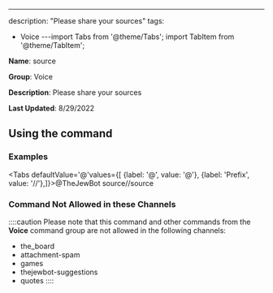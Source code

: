 ---
description: "Please share your sources"
tags:
  - Voice
---import Tabs from '@theme/Tabs';
import TabItem from '@theme/TabItem';

**Name**: source

**Group**: Voice

**Description**: Please share your sources

**Last Updated**: 8/29/2022

## Using the command

### Examples
<Tabs defaultValue='@'values={[ {label: '@', value: '@'}, {label: 'Prefix', value: '//'},]}><TabItem value='@'>@TheJewBot source</TabItem><TabItem value='//'>//source</TabItem></Tabs>

### Command Not Allowed in these Channels
::::caution Please note that this command and other commands from the **Voice** command group are not allowed in the following channels:
- the_board
- attachment-spam
- games
- thejewbot-suggestions
- quotes
::::